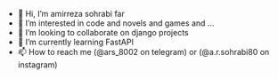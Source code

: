 - 👋 Hi, I’m amirreza sohrabi far
- 👀 I’m interested in code and novels and games and ...
- 💞️ I’m looking to collaborate on django projects
- 🌱 I’m currently learning FastAPI
- 📫 How to reach me (@ars_8002 on telegram) or (@a.r.sohrabi80 on instagram)

<!---
amirreza8002/amirreza8002 is a ✨ special ✨ repository because its `README.md` (this file) appears on your GitHub profile.
You can click the Preview link to take a look at your changes.
--->
